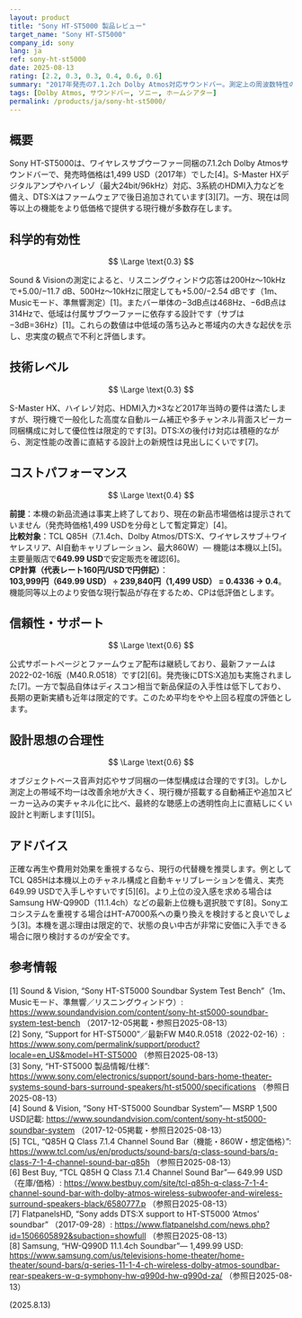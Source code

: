 ```yaml
---
layout: product
title: "Sony HT-ST5000 製品レビュー"
target_name: "Sony HT-ST5000"
company_id: sony
lang: ja
ref: sony-ht-st5000
date: 2025-08-13
rating: [2.2, 0.3, 0.3, 0.4, 0.6, 0.6]
summary: "2017年発売の7.1.2ch Dolby Atmos対応サウンドバー。測定上の周波数特性の乱れが大きく、現行の同等機能製品に対しコストパフォーマンスは低いと判断します。"
tags: [Dolby Atmos, サウンドバー, ソニー, ホームシアター]
permalink: /products/ja/sony-ht-st5000/
---
```

## 概要

Sony HT-ST5000は、ワイヤレスサブウーファー同梱の7.1.2ch Dolby Atmosサウンドバーで、発売時価格は1,499 USD（2017年）でした[4]。S-Master HXデジタルアンプやハイレゾ（最大24bit/96kHz）対応、3系統のHDMI入力などを備え、DTS:Xはファームウェアで後日追加されています[3][7]。一方、現在は同等以上の機能をより低価格で提供する現行機が多数存在します。

## 科学的有効性

$$ \Large \text{0.3} $$

Sound & Visionの測定によると、リスニングウィンドウ応答は200Hz〜10kHzで+5.00/−11.7 dB、500Hz〜10kHzに限定しても+5.00/−2.54 dBです（1m、Musicモード、準無響測定）[1]。またバー単体の−3dB点は468Hz、−6dB点は314Hzで、低域は付属サブウーファーに依存する設計です（サブは−3dB=36Hz）[1]。これらの数値は中低域の落ち込みと帯域内の大きな起伏を示し、忠実度の観点で不利と評価します。

## 技術レベル

$$ \Large \text{0.3} $$

S-Master HX、ハイレゾ対応、HDMI入力×3など2017年当時の要件は満たしますが、現行機で一般化した高度な自動ルーム補正や多チャンネル背面スピーカー同梱構成に対して優位性は限定的です[3]。DTS:Xの後付け対応は積極的ながら、測定性能の改善に直結する設計上の新規性は見出しにくいです[7]。

## コストパフォーマンス

$$ \Large \text{0.4} $$

**前提**：本機の新品流通は事実上終了しており、現在の新品市場価格は提示されていません（発売時価格1,499 USDを分母として暫定算定）[4]。  
**比較対象**：TCL Q85H（7.1.4ch、Dolby Atmos/DTS:X、ワイヤレスサブ＋ワイヤレスリア、AI自動キャリブレーション、最大860W）— 機能は本機以上[5]。主要量販店で**649.99 USD**で安定販売を確認[6]。  
**CP計算（代表レート160円/USDで円併記）**：  
**103,999円（649.99 USD） ÷ 239,840円（1,499 USD） = 0.4336 → 0.4**。  
機能同等以上のより安価な現行製品が存在するため、CPは低評価とします。

## 信頼性・サポート

$$ \Large \text{0.6} $$

公式サポートページとファームウェア配布は継続しており、最新ファームは2022-02-16版（M40.R.0518）です[2][6]。発売後にDTS:X追加も実施されました[7]。一方で製品自体はディスコン相当で新品保証の入手性は低下しており、長期の更新実績も近年は限定的です。このため平均をやや上回る程度の評価とします。

## 設計思想の合理性

$$ \Large \text{0.6} $$

オブジェクトベース音声対応やサブ同梱の一体型構成は合理的です[3]。しかし測定上の帯域不均一は改善余地が大きく、現行機が搭載する自動補正や追加スピーカー込みの実チャネル化に比べ、最終的な聴感上の透明性向上に直結しにくい設計と判断します[1][5]。

## アドバイス

正確な再生や費用対効果を重視するなら、現行の代替機を推奨します。例としてTCL Q85Hは本機以上のチャネル構成と自動キャリブレーションを備え、実売649.99 USDで入手しやすいです[5][6]。より上位の没入感を求める場合はSamsung HW-Q990D（11.1.4ch）などの最新上位機も選択肢です[8]。Sonyエコシステムを重視する場合はHT-A7000系への乗り換えを検討すると良いでしょう[3]。本機を選ぶ理由は限定的で、状態の良い中古が非常に安価に入手できる場合に限り検討するのが安全です。

## 参考情報

[1] Sound & Vision, “Sony HT-ST5000 Soundbar System Test Bench”（1m、Musicモード、準無響／リスニングウィンドウ）: https://www.soundandvision.com/content/sony-ht-st5000-soundbar-system-test-bench （2017-12-05掲載・参照日2025-08-13）  
[2] Sony, “Support for HT-ST5000”／最新FW M40.R.0518（2022-02-16）: https://www.sony.com/permalink/support/product?locale=en_US&model=HT-ST5000 （参照日2025-08-13）  
[3] Sony, “HT-ST5000 製品情報/仕様”: https://www.sony.com/electronics/support/sound-bars-home-theater-systems-sound-bars-surround-speakers/ht-st5000/specifications （参照日2025-08-13）  
[4] Sound & Vision, “Sony HT-ST5000 Soundbar System”— MSRP 1,500 USD記載: https://www.soundandvision.com/content/sony-ht-st5000-soundbar-system （2017-12-05掲載・参照日2025-08-13）  
[5] TCL, “Q85H Q Class 7.1.4 Channel Sound Bar（機能・860W・想定価格）”: https://www.tcl.com/us/en/products/sound-bars/q-class-sound-bars/q-class-7-1-4-channel-sound-bar-q85h （参照日2025-08-13）  
[6] Best Buy, “TCL Q85H Q Class 7.1.4 Channel Sound Bar”— 649.99 USD（在庫/価格）: https://www.bestbuy.com/site/tcl-q85h-q-class-7-1-4-channel-sound-bar-with-dolby-atmos-wireless-subwoofer-and-wireless-surround-speakers-black/6580777.p （参照日2025-08-13）  
[7] FlatpanelsHD, “Sony adds DTS:X support to HT-ST5000 ‘Atmos’ soundbar” （2017-09-28）: https://www.flatpanelshd.com/news.php?id=1506605892&subaction=showfull （参照日2025-08-13）  
[8] Samsung, “HW-Q990D 11.1.4ch Soundbar”— 1,499.99 USD: https://www.samsung.com/us/televisions-home-theater/home-theater/sound-bars/q-series-11-1-4-ch-wireless-dolby-atmos-soundbar-rear-speakers-w-q-symphony-hw-q990d-hw-q990d-za/ （参照日2025-08-13）

(2025.8.13)

